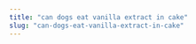 ```yaml
---
title: "can dogs eat vanilla extract in cake"
slug: "can-dogs-eat-vanilla-extract-in-cake"
---
```


